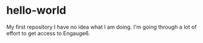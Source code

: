 # hello-world
My first repository
I have no idea what I am doing. I'm going through a lot of effort to get access to Engauge6.
